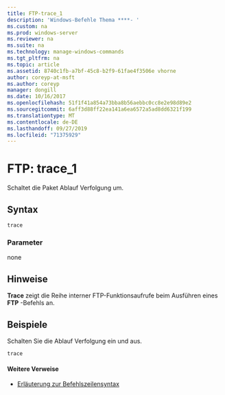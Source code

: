 ```yaml
---
title: FTP-trace_1
description: 'Windows-Befehle Thema ****- '
ms.custom: na
ms.prod: windows-server
ms.reviewer: na
ms.suite: na
ms.technology: manage-windows-commands
ms.tgt_pltfrm: na
ms.topic: article
ms.assetid: 8740c1fb-a7bf-45c8-b2f9-61fae4f3506e vhorne
author: coreyp-at-msft
ms.author: coreyp
manager: dongill
ms.date: 10/16/2017
ms.openlocfilehash: 51f1f41a854a73bba8b56aebbc0cc8e2e98d89e2
ms.sourcegitcommit: 6aff3d88ff22ea141a6ea6572a5ad8dd6321f199
ms.translationtype: MT
ms.contentlocale: de-DE
ms.lasthandoff: 09/27/2019
ms.locfileid: "71375929"
---
```

# <a name="ftp-trace_1"></a>FTP: trace_1



Schaltet die Paket Ablauf Verfolgung um.

## <a name="syntax"></a>Syntax

```
trace
```

### <a name="parameters"></a>Parameter

none

## <a name="remarks"></a>Hinweise

**Trace** zeigt die Reihe interner FTP-Funktionsaufrufe beim Ausführen eines **FTP** -Befehls an.

## <a name="BKMK_Examples"></a>Beispiele

Schalten Sie die Ablauf Verfolgung ein und aus.
```
trace
```

#### <a name="additional-references"></a>Weitere Verweise

-   [Erläuterung zur Befehlszeilensyntax](command-line-syntax-key.md)